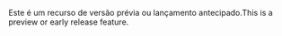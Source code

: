 <span data-ttu-id="9fd9c-101">Este é um recurso de versão prévia ou lançamento antecipado.</span><span class="sxs-lookup"><span data-stu-id="9fd9c-101">This is a preview or early release feature.</span></span>